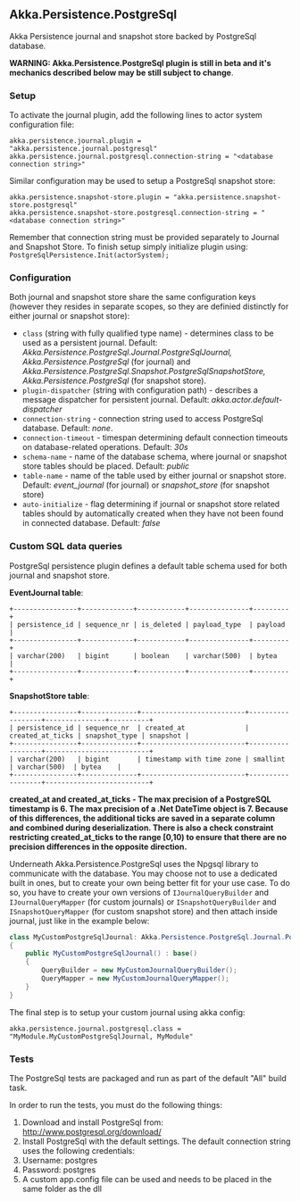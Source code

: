 ## Akka.Persistence.PostgreSql

Akka Persistence journal and snapshot store backed by PostgreSql database.

**WARNING: Akka.Persistence.PostgreSql plugin is still in beta and it's mechanics described below may be still subject to change**.

### Setup

To activate the journal plugin, add the following lines to actor system configuration file:

```
akka.persistence.journal.plugin = "akka.persistence.journal.postgresql"
akka.persistence.journal.postgresql.connection-string = "<database connection string>"
```

Similar configuration may be used to setup a PostgreSql snapshot store:

```
akka.persistence.snapshot-store.plugin = "akka.persistence.snapshot-store.postgresql"
akka.persistence.snapshot-store.postgresql.connection-string = "<database connection string>"
```

Remember that connection string must be provided separately to Journal and Snapshot Store. To finish setup simply initialize plugin using: `PostgreSqlPersistence.Init(actorSystem);`

### Configuration

Both journal and snapshot store share the same configuration keys (however they resides in separate scopes, so they are definied distinctly for either journal or snapshot store):

- `class` (string with fully qualified type name) - determines class to be used as a persistent journal. Default: *Akka.Persistence.PostgreSql.Journal.PostgreSqlJournal, Akka.Persistence.PostgreSql* (for journal) and *Akka.Persistence.PostgreSql.Snapshot.PostgreSqlSnapshotStore, Akka.Persistence.PostgreSql* (for snapshot store).
- `plugin-dispatcher` (string with configuration path) - describes a message dispatcher for persistent journal. Default: *akka.actor.default-dispatcher*
- `connection-string` - connection string used to access PostgreSql database. Default: *none*.
- `connection-timeout` - timespan determining default connection timeouts on database-related operations. Default: *30s*
- `schema-name` - name of the database schema, where journal or snapshot store tables should be placed. Default: *public*
- `table-name` - name of the table used by either journal or snapshot store. Default: *event_journal* (for journal) or *snapshot_store* (for snapshot store)
- `auto-initialize` - flag determining if journal or snapshot store related tables should by automatically created when they have not been found in connected database. Default: *false*

### Custom SQL data queries

PostgreSql persistence plugin defines a default table schema used for both journal and snapshot store.

**EventJournal table**:

    +----------------+-------------+------------+---------------+---------+
    | persistence_id | sequence_nr | is_deleted | payload_type  | payload |
    +----------------+-------------+------------+---------------+---------+
    | varchar(200)   | bigint      | boolean    | varchar(500)  | bytea   |
    +----------------+-------------+------------+---------------+---------+
 
**SnapshotStore table**:
 
    +----------------+--------------+--------------------------+------------------+---------------+----------+
    | persistence_id | sequence_nr  | created_at               | created_at_ticks | snapshot_type | snapshot |
    +----------------+--------------+--------------------------+------------------+--------------------------+
    | varchar(200)   | bigint       | timestamp with time zone | smallint         | varchar(500)  | bytea    |
    +----------------+--------------+--------------------------+------------------+--------------------------+

**created_at and created_at_ticks - The max precision of a PostgreSQL timestamp is 6. The max precision of a .Net DateTime object is 7. Because of this differences, the additional ticks are saved in a separate column and combined during deserialization. There is also a check constraint restricting created_at_ticks to the range [0,10) to ensure that there are no precision differences in the opposite direction.**

Underneath Akka.Persistence.PostgreSql uses the Npgsql library to communicate with the database. You may choose not to use a dedicated built in ones, but to create your own being better fit for your use case. To do so, you have to create your own versions of `IJournalQueryBuilder` and `IJournalQueryMapper` (for custom journals) or `ISnapshotQueryBuilder` and `ISnapshotQueryMapper` (for custom snapshot store) and then attach inside journal, just like in the example below:

```csharp
class MyCustomPostgreSqlJournal: Akka.Persistence.PostgreSql.Journal.PostgreSqlJournal 
{
    public MyCustomPostgreSqlJournal() : base() 
    {
        QueryBuilder = new MyCustomJournalQueryBuilder();
        QueryMapper = new MyCustomJournalQueryMapper();
    }
}
```

The final step is to setup your custom journal using akka config:

```
akka.persistence.journal.postgresql.class = "MyModule.MyCustomPostgreSqlJournal, MyModule"
```

### Tests

The PostgreSql tests are packaged and run as part of the default "All" build task.

In order to run the tests, you must do the following things:

1. Download and install PostgreSql from: http://www.postgresql.org/download/
2. Install PostgreSql with the default settings.  The default connection string uses the following credentials:
  1. Username: postgres
  2. Password: postgres
3. A custom app.config file can be used and needs to be placed in the same folder as the dll
